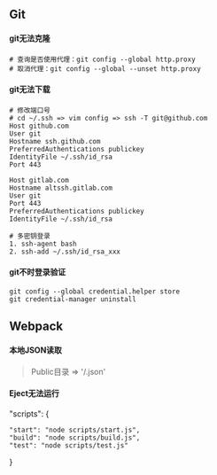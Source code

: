 ## Git

#### git无法克隆

```shell
# 查询是否使用代理：git config --global http.proxy
# 取消代理：git config --global --unset http.proxy
```
#### git无法下载

~~~shell
# 修改端口号
# cd ~/.ssh => vim config => ssh -T git@github.com
Host github.com
User git
Hostname ssh.github.com
PreferredAuthentications publickey
IdentityFile ~/.ssh/id_rsa
Port 443

Host gitlab.com
Hostname altssh.gitlab.com
User git
Port 443
PreferredAuthentications publickey
IdentityFile ~/.ssh/id_rsa
~~~

~~~shell
# 多密钥登录
1. ssh-agent bash
2. ssh-add ~/.ssh/id_rsa_xxx
~~~
#### git不时登录验证

~~~shell
git config --global credential.helper store
git credential-manager uninstall
~~~

## Webpack

#### 本地JSON读取

> Public目录 => '/.json'

#### Eject无法运行

"scripts": {

    "start": "node scripts/start.js",
    "build": "node scripts/build.js",
    "test": "node scripts/test.js"
  }